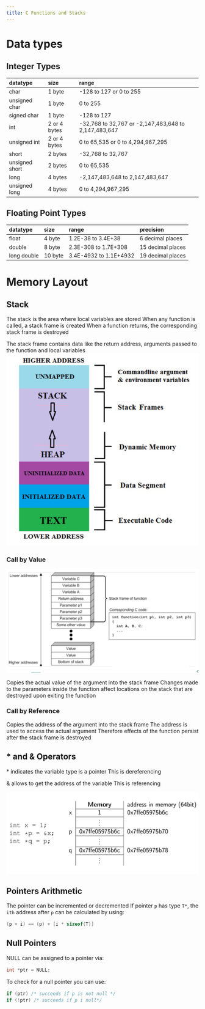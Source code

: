 ```yaml
---
title: C Functions and Stacks
---
```

# Data types

## Integer Types

| datatype | size | range |
| :--- | :--- | :--- |
| char | 1 byte | -128 to 127 or 0 to 255 |
| unsigned char | 1 byte | 0 to 255 |
| signed char | 1 byte | -128 to 127 |
| int | 2 or 4 bytes | -32,768 to 32,767 or -2,147,483,648 to 2,147,483,647 |
| unsigned int | 2 or 4 bytes | 0 to 65,535 or 0 to 4,294,967,295 |
| short | 2 bytes | -32,768 to 32,767 |
| unsigned short | 2 bytes | 0 to 65,535 |
| long | 4 bytes | -2,147,483,648 to 2,147,483,647 |
| unsigned long | 4 bytes | 0 to 4,294,967,295 |

## Floating Point Types

| datatype | size | range | precision |
| :--- | :--- | :--- | :--- |
| float | 4 byte | 1.2E-38 to 3.4E+38 | 6 decimal places |
| double | 8 byte | 2.3E-308 to 1.7E+308 | 15 decimal places |
| long double | 10 byte | 3.4E-4932 to 1.1E+4932 | 19 decimal places |

# Memory Layout

## Stack

The stack is the area where local variables are stored
When any function is called, a stack frame is created
When a function returns, the corresponding stack frame is destroyed

The stack frame contains data like the return address, arguments passed to the function and local variables
![|300](notes/Software%20Security/Images/Pasted%20image%2020230221212722.png)

### Call by Value

![|400](notes/Software%20Security/Images/Pasted%20image%2020230221213738.png)

Copies the actual value of the argument into the stack frame
Changes made to the parameters inside the function affect locations on the stack that are destroyed upon exiting the function

### Call by Reference
Copies the address of the argument into the stack frame
The address is used to access the actual argument
Therefore effects of the function persist after the stack frame is destroyed

## * and & Operators

\* indicates the variable type is a pointer
This is dereferencing

&  allows to get the address of the variable
This is referencing

![|400](notes/Software%20Security/Images/Pasted%20image%2020230221214511.png)

## Pointers Arithmetic

The pointer can be incremented or decremented
If pointer `p` has type `T*`, the `ith` address after `p` can be calculated by using:

```C
(p + i) == (p) + [i * sizeof(T)]
```

## Null Pointers

NULL can be assigned to a pointer via:

```C
int *ptr = NULL;
```

To check for a null pointer you can use:

```C
if (ptr) /* succeeds if p is not null */
if (!ptr) /* succeeds if p i null*/
```